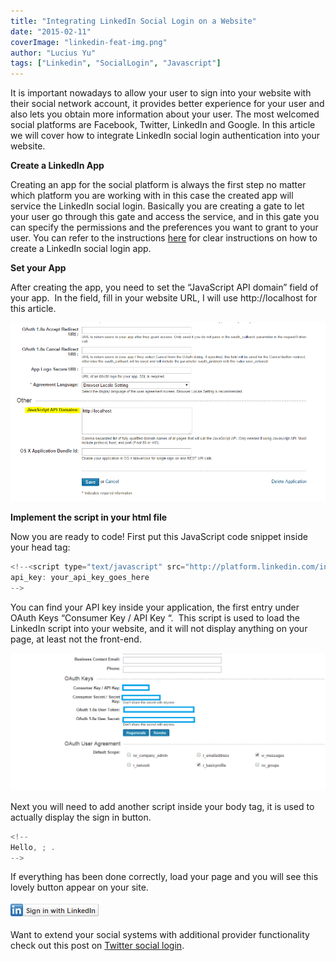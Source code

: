 ```yaml
---
title: "Integrating LinkedIn Social Login on a Website"
date: "2015-02-11"
coverImage: "linkedin-feat-img.png"
author: "Lucius Yu"
tags: ["Linkedin", "SocialLogin", "Javascript"]
---
```


It is important nowadays to allow your user to sign into your website with their social network account, it provides better experience for your user and also lets you obtain more information about your user. The most welcomed social platforms are Facebook, Twitter, LinkedIn and Google. In this article we will cover how to integrate LinkedIn social login authentication into your website.

**Create a LinkedIn App**

Creating an app for the social platform is always the first step no matter which platform you are working with in this case the created app will service the LinkedIn social login. Basically you are creating a gate to let your user go through this gate and access the service, and in this gate you can specify the permissions and the preferences you want to grant to your user. You can refer to the instructions [here](https://docs.loginradius.com/development/social-network/linkedin-app-review) for clear instructions on how to create a LinkedIn social login app.

**Set your App**

After creating the app, you need to set the “JavaScript API domain” field of your app.  In the field, fill in your website URL, I will use http://localhost for this article.

![luciusblog2-1](luciusblog2-1.png)

**Implement the script in your html file**

Now you are ready to code! First put this JavaScript code snippet inside your head tag:

```js
<!--<script type="text/javascript" src="http://platform.linkedin.com/in.js">
api_key: your_api_key_goes_here
-->
```

You can find your API key inside your application, the first entry under OAuth Keys “Consumer Key / API Key “.  This script is used to load the LinkedIn script into your website, and it will not display anything on your page, at least not the front-end.

![luciusblog2-2](luciusblog2-2.png)

Next you will need to add another script inside your body tag, it is used to actually display the sign in button.

```js
<!--
Hello, ; .
-->
```

If everything has been done correctly, load your page and you will see this lovely button appear on your site.

![luciusblog2-3](luciusblog2-3.png)

Want to extend your social systems with additional provider functionality check out this post on [Twitter social login](/blog/integrating-twitter-social-login/ "Integrating Twitter Social Login").
